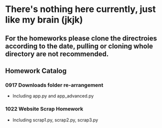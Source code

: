 # There's nothing here currently, just like my brain (jkjk)

## For the homeworks please clone the directroies according to the date, pulling or cloning whole directory are not recommended.

## Homework Catalog

### 0917 Downloads folder re-arrangement

- Including app.py and app_advanced.py

### 1022 Website Scrap Homework

- Including scrap1.py, scrap2.py, scrap3.py